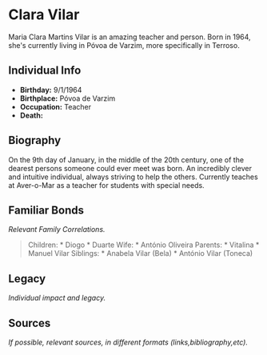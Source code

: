 # Clara Vilar

Maria Clara Martins Vilar is an amazing teacher and person. Born in 1964, she's currently living in Póvoa de Varzim, more specifically in Terroso.
## Individual Info

- **Birthday:** 9/1/1964
- **Birthplace:** Póvoa de Varzim
- **Occupation:** Teacher
- **Death:** 

## Biography

On the 9th day of January, in the middle of the 20th century, one of the dearest persons someone could ever meet was born. 
An incredibly clever and intuitive individual, always striving to help the others.
Currently teaches at Aver-o-Mar as a teacher for students with special needs.

## Familiar Bonds

_Relevant Family Correlations._

> Children:
	* Diogo
	* Duarte
> Wife:
	* António Oliveira
> Parents:
	* Vitalina
	* Manuel Vilar
> Siblings:
	* Anabela Vilar (Bela)
	* António Vilar (Toneca)
	
## Legacy

_Individual impact and legacy._

## Sources

_If possible, relevant sources, in different formats (links,bibliography,etc)._

